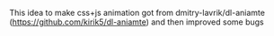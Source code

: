 This idea to make css+js animation got from dmitry-lavrik/dl-aniamte (https://github.com/kirik5/dl-aniamte) and then improved some bugs 
